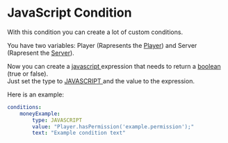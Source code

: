 # JavaScript Condition

With this condition you can create a lot of custom conditions.

You have two variables: Player \(Rapresents the [Player](https://hub.spigotmc.org/javadocs/spigot/org/bukkit/entity/Player.html)\) and Server \(Rapresent the [Server](https://hub.spigotmc.org/javadocs/spigot/org/bukkit/Server.html)\).

Now you can create a [javascript ](https://developer.mozilla.org/en-US/docs/Web/JavaScript)expression that needs to return a [boolean ](https://developer.mozilla.org/en-US/docs/Web/JavaScript/Reference/Global_Objects/Boolean)\(true or false\).  
Just set the type to [JAVASCRIPT ](https://jd.rocketplugins.space/rocketplaceholders/me/lorenzo0111/rocketplaceholders/creator/conditions/RequirementType.html#JAVASCRIPT)and the value to the expression.

Here is an example:

```yaml
conditions:
    moneyExample:
        type: JAVASCRIPT
        value: "Player.hasPermission('example.permission');"
        text: "Example condition text"
```



